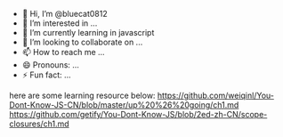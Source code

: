 - 👋 Hi, I’m @bluecat0812
- 👀 I’m interested in ...
- 🌱 I’m currently learning in javascript
- 💞️ I’m looking to collaborate on ...
- 📫 How to reach me ...
- 😄 Pronouns: ...
- ⚡ Fun fact: ...


here are some learning resource below:
https://github.com/weiqinl/You-Dont-Know-JS-CN/blob/master/up%20%26%20going/ch1.md
https://github.com/getify/You-Dont-Know-JS/blob/2ed-zh-CN/scope-closures/ch1.md

<!---
bluecat0812/bluecat0812 is a ✨ special ✨ repository because its `README.md` (this file) appears on your GitHub profile.
You can click the Preview link to take a look at your changes.
--->
